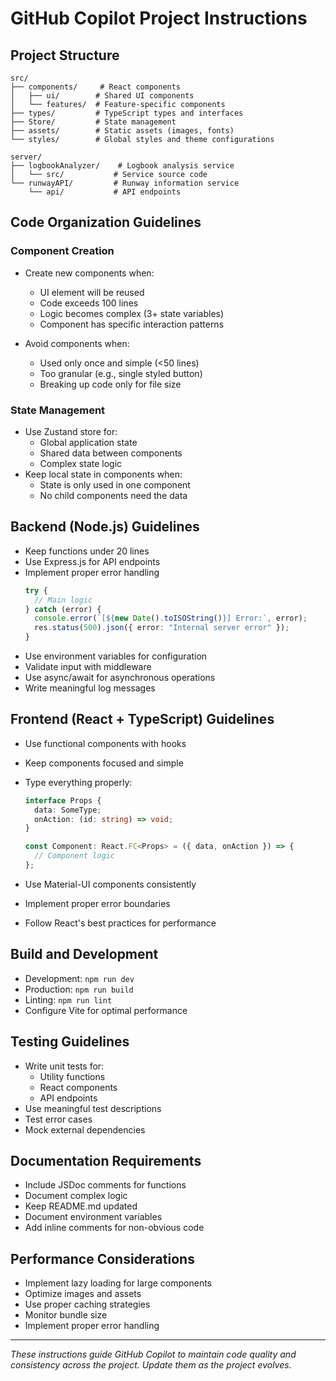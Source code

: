 # GitHub Copilot Project Instructions

## Project Structure

```
src/
├── components/     # React components
│   ├── ui/        # Shared UI components
│   └── features/  # Feature-specific components
├── types/         # TypeScript types and interfaces
├── Store/         # State management
├── assets/        # Static assets (images, fonts)
└── styles/        # Global styles and theme configurations

server/
├── logbookAnalyzer/    # Logbook analysis service
│   └── src/           # Service source code
└── runwayAPI/         # Runway information service
    └── api/           # API endpoints
```

## Code Organization Guidelines

### Component Creation

- Create new components when:

  - UI element will be reused
  - Code exceeds 100 lines
  - Logic becomes complex (3+ state variables)
  - Component has specific interaction patterns

- Avoid components when:
  - Used only once and simple (<50 lines)
  - Too granular (e.g., single styled button)
  - Breaking up code only for file size

### State Management

- Use Zustand store for:
  - Global application state
  - Shared data between components
  - Complex state logic
- Keep local state in components when:
  - State is only used in one component
  - No child components need the data

## Backend (Node.js) Guidelines

- Keep functions under 20 lines
- Use Express.js for API endpoints
- Implement proper error handling
  ```typescript
  try {
    // Main logic
  } catch (error) {
    console.error(`[${new Date().toISOString()}] Error:`, error);
    res.status(500).json({ error: "Internal server error" });
  }
  ```
- Use environment variables for configuration
- Validate input with middleware
- Use async/await for asynchronous operations
- Write meaningful log messages

## Frontend (React + TypeScript) Guidelines

- Use functional components with hooks
- Keep components focused and simple
- Type everything properly:

  ```typescript
  interface Props {
    data: SomeType;
    onAction: (id: string) => void;
  }

  const Component: React.FC<Props> = ({ data, onAction }) => {
    // Component logic
  };
  ```

- Use Material-UI components consistently
- Implement proper error boundaries
- Follow React's best practices for performance

## Build and Development

- Development: `npm run dev`
- Production: `npm run build`
- Linting: `npm run lint`
- Configure Vite for optimal performance

## Testing Guidelines

- Write unit tests for:
  - Utility functions
  - React components
  - API endpoints
- Use meaningful test descriptions
- Test error cases
- Mock external dependencies

## Documentation Requirements

- Include JSDoc comments for functions
- Document complex logic
- Keep README.md updated
- Document environment variables
- Add inline comments for non-obvious code

## Performance Considerations

- Implement lazy loading for large components
- Optimize images and assets
- Use proper caching strategies
- Monitor bundle size
- Implement proper error handling

---

_These instructions guide GitHub Copilot to maintain code quality and consistency across the project. Update them as the project evolves._
